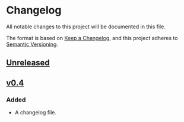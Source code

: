 # Changelog

All notable changes to this project will be documented in this file.

The format is based on [Keep a Changelog](https://keepachangelog.com/en/1.0.0/),
and this project adheres to [Semantic Versioning](https://semver.org/spec/v2.0.0.html).

## [Unreleased]

## [v0.4]

### Added

- A changelog file.

[Unreleased]: https://github.com/comit-network/xmr-btc-swap/compare/v0.4...HEAD
[v0.4]: https://github.com/comit-network/xmr-btc-swap/compare/v0.3...v0.4
